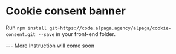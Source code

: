 # Cookie consent banner

Run `npm install git+https://code.alpaga.agency/alpaga/cookie-consent.git --save` in your front-end folder.

--- More Instruction will come soon

